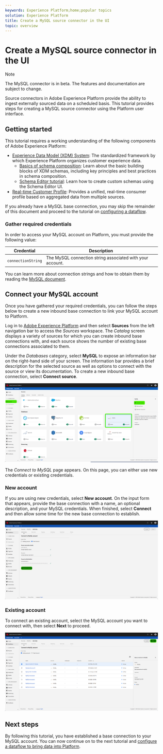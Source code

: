 ```yaml
---
keywords: Experience Platform;home;popular topics
solution: Experience Platform
title: Create a MySQL source connector in the UI
topic: overview
---
```


# Create a MySQL source connector in the UI

> [!NOTE]
> The MySQL connector is in beta. The features and documentation are subject to change.

Source connectors in Adobe Experience Platform provide the ability to ingest externally sourced data on a scheduled basis. This tutorial provides steps for creating a MySQL source connector using the Platform user interface.

## Getting started

This tutorial requires a working understanding of the following components of Adobe Experience Platform:

*   [Experience Data Model (XDM) System](../../../../../xdm/home.md): The standardized framework by which Experience Platform organizes customer experience data.
    *   [Basics of schema composition](../../../../../xdm/schema/composition.md): Learn about the basic building blocks of XDM schemas, including key principles and best practices in schema composition.
    *   [Schema Editor tutorial](../../../../../xdm/tutorials/create-schema-ui.md): Learn how to create custom schemas using the Schema Editor UI.
*   [Real-time Customer Profile](../../../../../profile/home.md): Provides a unified, real-time consumer profile based on aggregated data from multiple sources.

If you already have a MySQL base connection, you may skip the remainder of this document and proceed to the tutorial on [configuring a dataflow](../../dataflow/databases.md).

### Gather required credentials

In order to access your MySQL account on Platform, you must provide the following value:

| Credential | Description |
| ---------- | ----------- |
| `connectionString` | The MySQL connection string associated with your account. |

You can learn more about connection strings and how to obtain them by reading the [MySQL document](https://dev.mysql.com/doc/connector-net/en/connector-net-connections-string.html).

## Connect your MySQL account

Once you have gathered your required credentials, you can follow the steps below to create a new inbound base connection to link your MySQL account to Platform.

Log in to <a href="https://platform.adobe.com" target="_blank">Adobe Experience Platform</a> and then select **Sources** from the left navigation bar to access the *Sources* workspace. The *Catalog* screen displays a variety of sources for which you can create inbound base connections with, and each source shows the number of existing base connections associated to them.

Under the *Databases* category, select **MySQL** to expose an information bar on the right-hand side of your screen. The information bar provides a brief description for the selected source as well as options to connect with the source or view its documentation. To create a new inbound base connection, select **Connect source**. 

![](../../../../images/tutorials/create/my-sql/sources-catalog.png)

The *Connect to MySQL* page appears. On this page, you can either use new credentials or existing credentials.

### New account

If you are using new credentials, select **New account**. On the input form that appears, provide the base connection with a name, an optional description, and your MySQL credentials. When finished, select **Connect** and then allow some time for the new base connection to establish.

![](../../../../images/tutorials/create/my-sql/new-credentials.png)

### Existing account

To connect an existing account, select the MySQL account you want to connect with, then select **Next** to proceed.

![](../../../../images/tutorials/create/my-sql/existing-credentials.png)

## Next steps

By following this tutorial, you have established a base connection to your MySQL account. You can now continue on to the next tutorial and [configure a dataflow to bring data into Platform](../../dataflow/databases.md).
